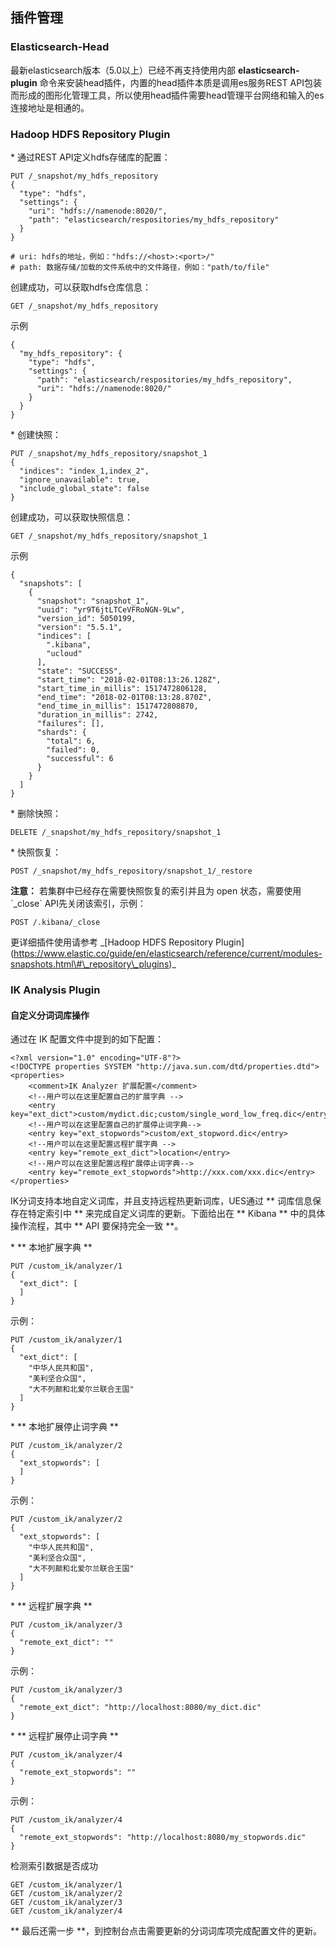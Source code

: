 

## 插件管理

### Elasticsearch-Head

最新elasticsearch版本（5.0以上）已经不再支持使用内部 **elasticsearch-plugin**
命令来安装head插件，内置的head插件本质是调用es服务REST
API包装而形成的图形化管理工具，所以使用head插件需要head管理平台网络和输入的es连接地址是相通的。

### Hadoop HDFS Repository Plugin

\* 通过REST API定义hdfs存储库的配置：

```
PUT /_snapshot/my_hdfs_repository
{
  "type": "hdfs",
  "settings": {
    "uri": "hdfs://namenode:8020/",
    "path": "elasticsearch/respositories/my_hdfs_repository"
  }
}

# uri: hdfs的地址，例如："hdfs://<host>:<port>/"
# path: 数据存储/加载的文件系统中的文件路径，例如："path/to/file"
```

创建成功，可以获取hdfs仓库信息：

```
GET /_snapshot/my_hdfs_repository
```

示例

    {
      "my_hdfs_repository": {
        "type": "hdfs",
        "settings": {
          "path": "elasticsearch/respositories/my_hdfs_repository",
          "uri": "hdfs://namenode:8020/"
        }
      }
    }

\* 创建快照：

```
PUT /_snapshot/my_hdfs_repository/snapshot_1
{
  "indices": "index_1,index_2",
  "ignore_unavailable": true,
  "include_global_state": false
}
```

创建成功，可以获取快照信息：

```
GET /_snapshot/my_hdfs_repository/snapshot_1
```

示例

    {
      "snapshots": [
        {
          "snapshot": "snapshot_1",
          "uuid": "yr9T6jtLTCeVFRoNGN-9Lw",
          "version_id": 5050199,
          "version": "5.5.1",
          "indices": [
            ".kibana",
            "ucloud"
          ],
          "state": "SUCCESS",
          "start_time": "2018-02-01T08:13:26.128Z",
          "start_time_in_millis": 1517472806128,
          "end_time": "2018-02-01T08:13:28.870Z",
          "end_time_in_millis": 1517472808870,
          "duration_in_millis": 2742,
          "failures": [],
          "shards": {
            "total": 6,
            "failed": 0,
            "successful": 6
          }
        }
      ]
    }

\* 删除快照：

```
DELETE /_snapshot/my_hdfs_repository/snapshot_1
```

\* 快照恢复：

```
POST /_snapshot/my_hdfs_repository/snapshot_1/_restore
```

**注意：** 若集群中已经存在需要快照恢复的索引并且为 open 状态，需要使用 \`\_close\` API先关闭该索引，示例：

```
POST /.kibana/_close
```

更详细插件使用请参考 \_\[Hadoop HDFS Repository
Plugin\](https://www.elastic.co/guide/en/elasticsearch/reference/current/modules-snapshots.html\#\_repository\_plugins)\_

### IK Analysis Plugin

#### 自定义分词词库操作

通过在 IK 配置文件中提到的如下配置：

```
<?xml version="1.0" encoding="UTF-8"?>
<!DOCTYPE properties SYSTEM "http://java.sun.com/dtd/properties.dtd">
<properties>
    <comment>IK Analyzer 扩展配置</comment>
    <!--用户可以在这里配置自己的扩展字典 -->
    <entry key="ext_dict">custom/mydict.dic;custom/single_word_low_freq.dic</entry>
    <!--用户可以在这里配置自己的扩展停止词字典-->
    <entry key="ext_stopwords">custom/ext_stopword.dic</entry>
    <!--用户可以在这里配置远程扩展字典 -->
    <entry key="remote_ext_dict">location</entry>
    <!--用户可以在这里配置远程扩展停止词字典-->
    <entry key="remote_ext_stopwords">http://xxx.com/xxx.dic</entry>
</properties>
```

IK分词支持本地自定义词库，并且支持远程热更新词库，UES通过 \*\* 词库信息保存在特定索引中 \*\* 来完成自定义词库的更新。下面给出在
\*\* Kibana \*\* 中的具体操作流程，其中 \*\* API 要保持完全一致 \*\*。

\* \*\* 本地扩展字典 \*\*

```
PUT /custom_ik/analyzer/1
{
  "ext_dict": [
  ]
}
```

示例：

```
PUT /custom_ik/analyzer/1
{
  "ext_dict": [
    "中华人民共和国",
    "美利坚合众国",
    "大不列颠和北爱尔兰联合王国"
  ]
}
```

\* \*\* 本地扩展停止词字典 \*\*

```
PUT /custom_ik/analyzer/2
{
  "ext_stopwords": [
  ]
}
```

示例：

```
PUT /custom_ik/analyzer/2
{
  "ext_stopwords": [
    "中华人民共和国",
    "美利坚合众国",
    "大不列颠和北爱尔兰联合王国"
  ]
}
```

\* \*\* 远程扩展字典 \*\*

```
PUT /custom_ik/analyzer/3
{
  "remote_ext_dict": ""
}
```

示例：

```
PUT /custom_ik/analyzer/3
{
  "remote_ext_dict": "http://localhost:8080/my_dict.dic"
}
```

\* \*\* 远程扩展停止词字典 \*\*

```
PUT /custom_ik/analyzer/4
{
  "remote_ext_stopwords": ""
}
```

示例：

```
PUT /custom_ik/analyzer/4
{
  "remote_ext_stopwords": "http://localhost:8080/my_stopwords.dic"
}
```

检测索引数据是否成功

```
GET /custom_ik/analyzer/1
GET /custom_ik/analyzer/2
GET /custom_ik/analyzer/3
GET /custom_ik/analyzer/4
```

\*\* 最后还需一步 \*\*，到控制台点击需要更新的分词词库项完成配置文件的更新。
